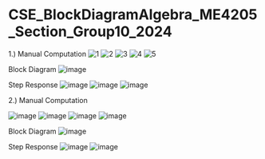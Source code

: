 # CSE_BlockDiagramAlgebra_ME4205_Section_Group10_2024

1.) 
Manual Computation
![1](https://github.com/syjho29/CSE_BlockDiagramAlgebra_ME4205_Section_Group10_2024/assets/159103857/3c0844db-34c4-4287-bd7f-3ca49bd1c954)
![2](https://github.com/syjho29/CSE_BlockDiagramAlgebra_ME4205_Section_Group10_2024/assets/159103857/6f0fac2f-0425-4d39-a6b1-3f8e68cf5aca)
![3](https://github.com/syjho29/CSE_BlockDiagramAlgebra_ME4205_Section_Group10_2024/assets/159103857/43941bc0-beb1-4762-9919-45906da57430)
![4](https://github.com/syjho29/CSE_BlockDiagramAlgebra_ME4205_Section_Group10_2024/assets/159103857/3a4510d3-ae3a-415d-81c1-fdb5bbb3a199)
![5](https://github.com/syjho29/CSE_BlockDiagramAlgebra_ME4205_Section_Group10_2024/assets/159103857/090d3c7b-6c2a-4097-9ab8-6a14c82c6ece)


Block Diagram
![image](https://github.com/syjho29/CSE_BlockDiagramAlgebra_ME4205_Section_Group10_2024/assets/159265191/b12b8ab0-a477-44fe-98d5-471b608652ff)

Step Response
![image](https://github.com/syjho29/CSE_BlockDiagramAlgebra_ME4205_Section_Group10_2024/assets/159265191/2f9acea4-f721-4bdf-8522-b973fa55670c)
![image](https://github.com/syjho29/CSE_BlockDiagramAlgebra_ME4205_Section_Group10_2024/assets/159265191/60f6bcf7-ec0a-4094-b9f5-24f8d686734d)
![image](https://github.com/syjho29/CSE_BlockDiagramAlgebra_ME4205_Section_Group10_2024/assets/159265191/3c7de194-54f8-4e6e-a72f-b102df8a2c52)


2.) 
Manual Computation

![image](https://github.com/syjho29/CSE_BlockDiagramAlgebra_ME4205_Section_Group10_2024/assets/159402458/84935bd8-8a69-4f05-ac76-5a214827a032)
![image](https://github.com/syjho29/CSE_BlockDiagramAlgebra_ME4205_Section_Group10_2024/assets/159402458/5efbc3e3-12b1-4fd6-9a48-5805467cdb69)
![image](https://github.com/syjho29/CSE_BlockDiagramAlgebra_ME4205_Section_Group10_2024/assets/159402458/ce72c9d1-fe25-490d-98ed-a39d5e045864)
![image](https://github.com/syjho29/CSE_BlockDiagramAlgebra_ME4205_Section_Group10_2024/assets/159402458/97143ff4-93dd-4813-8b49-f3262fe46449)

Block Diagram
![image](https://github.com/syjho29/CSE_BlockDiagramAlgebra_ME4205_Section_Group10_2024/assets/159402458/437551cd-70b7-4439-8518-268e79b76b03)

Step Response
![image](https://github.com/syjho29/CSE_BlockDiagramAlgebra_ME4205_Section_Group10_2024/assets/159402458/39256e2b-0153-4f7b-8c5a-51f1adced940)
![image](https://github.com/syjho29/CSE_BlockDiagramAlgebra_ME4205_Section_Group10_2024/assets/159402458/2b1390f1-1c86-4c88-8414-476076ed72b0)

